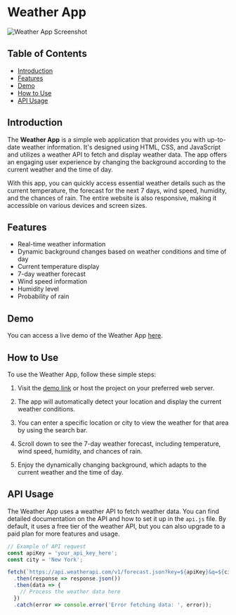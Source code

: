 # Weather App

![Weather App Screenshot](screenshot.png)

## Table of Contents

- [Introduction](#introduction)
- [Features](#features)
- [Demo](#demo)
- [How to Use](#how-to-use)
- [API Usage](#api-usage)

## Introduction

The **Weather App** is a simple web application that provides you with up-to-date weather information. It's designed using HTML, CSS, and JavaScript and utilizes a weather API to fetch and display weather data. The app offers an engaging user experience by changing the background according to the current weather and the time of day.

With this app, you can quickly access essential weather details such as the current temperature, the forecast for the next 7 days, wind speed, humidity, and the chances of rain. The entire website is also responsive, making it accessible on various devices and screen sizes.

## Features

- Real-time weather information
- Dynamic background changes based on weather conditions and time of day
- Current temperature display
- 7-day weather forecast
- Wind speed information
- Humidity level
- Probability of rain

## Demo

You can access a live demo of the Weather App [here](#insert-demo-link).

## How to Use

To use the Weather App, follow these simple steps:

1. Visit the [demo link](#insert-demo-link) or host the project on your preferred web server.

2. The app will automatically detect your location and display the current weather conditions.

3. You can enter a specific location or city to view the weather for that area by using the search bar.

4. Scroll down to see the 7-day weather forecast, including temperature, wind speed, humidity, and chances of rain.

5. Enjoy the dynamically changing background, which adapts to the current weather and the time of day.

## API Usage

The Weather App uses a weather API to fetch weather data. You can find detailed documentation on the API and how to set it up in the `api.js` file. By default, it uses a free tier of the weather API, but you can also upgrade to a paid plan for more features and usage.

```javascript
// Example of API request
const apiKey = 'your_api_key_here';
const city = 'New York';

fetch(`https://api.weatherapi.com/v1/forecast.json?key=${apiKey}&q=${city}&days=7`)
  .then(response => response.json())
  .then(data => {
    // Process the weather data here
  })
  .catch(error => console.error('Error fetching data: ', error));
